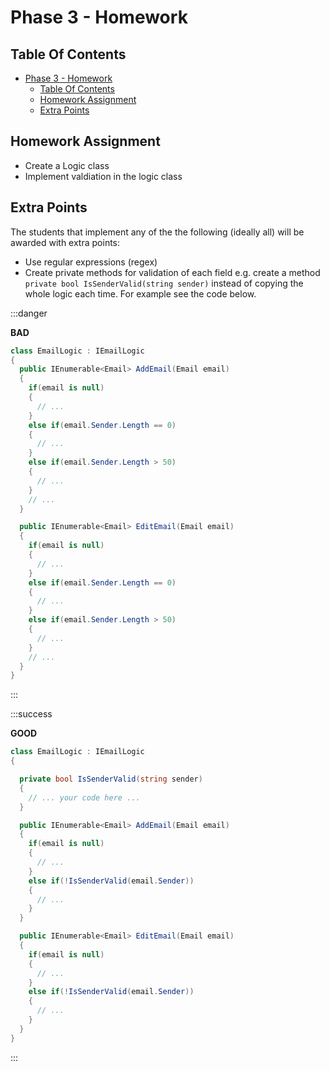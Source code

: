 # Phase 3 - Homework

## Table Of Contents

- [Phase 3 - Homework](#phase-3---homework)
  - [Table Of Contents](#table-of-contents)
  - [Homework Assignment](#homework-assignment)
  - [Extra Points](#extra-points)


## Homework Assignment

- Create a Logic class
- Implement valdiation in the logic class

## Extra Points

The students that implement any of the the following (ideally all) will be awarded with extra points:
- Use regular expressions (regex)
- Create private methods for validation of each field e.g. create a method `private bool IsSenderValid(string sender)` instead of copying the whole logic each time. For example see the code below.

:::danger

**BAD**

```csharp
class EmailLogic : IEmailLogic
{
  public IEnumerable<Email> AddEmail(Email email)
  {
    if(email is null)
    {
      // ...
    }
    else if(email.Sender.Length == 0)
    {
      // ...
    }
    else if(email.Sender.Length > 50)
    {
      // ...
    }
    // ...
  }

  public IEnumerable<Email> EditEmail(Email email)
  {
    if(email is null)
    {
      // ...
    }
    else if(email.Sender.Length == 0)
    {
      // ...
    }
    else if(email.Sender.Length > 50)
    {
      // ...
    }
    // ...
  }
}
```

:::


:::success

**GOOD**

```csharp
class EmailLogic : IEmailLogic
{

  private bool IsSenderValid(string sender)
  {
    // ... your code here ...
  }

  public IEnumerable<Email> AddEmail(Email email)
  {
    if(email is null)
    {
      // ...
    }
    else if(!IsSenderValid(email.Sender))
    {
      // ...
    }
  }

  public IEnumerable<Email> EditEmail(Email email)
  {
    if(email is null)
    {
      // ...
    }
    else if(!IsSenderValid(email.Sender))
    {
      // ...
    }
  }
}
```

:::